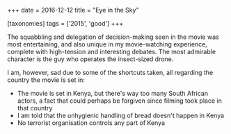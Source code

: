 +++
date = 2016-12-12
title = "Eye in the Sky"

[taxonomies]
tags = ['2015', 'good']
+++

The squabbling and delegation of decision-making seen in the movie was
most entertaining, and also unique in my movie-watching experience,
complete with high-tension and interesting debates. The most admirable
character is the guy who operates the insect-sized drone.

I am, however, sad due to some of the shortcuts taken, all regarding the
country the movie is set in:

-   The movie is set in Kenya, but there\'s way too many South African
    actors, a fact that could perhaps be forgiven since filming took
    place in that country
-   I am told that the unhygienic handling of bread doesn\'t happen in
    Kenya
-   No terrorist organisation controls any part of Kenya
